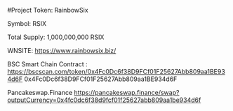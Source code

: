 #Project
Token:
RainbowSix

Symbol:
RSIX

Total Supply:
1,000,000,000 RSIX

WNSITE: 
https://www.rainbowsix.biz/

BSC Smart Chain Contract :
https://bscscan.com/token/0x4Fc0Dc6f38D9FCf01F25627Abb809aa1BE934d6F
0x4Fc0Dc6f38D9FCf01F25627Abb809aa1BE934d6F

Pancakeswap.Finance
https://pancakeswap.finance/swap?outputCurrency=0x4fc0dc6f38d9fcf01f25627abb809aa1be934d6f
